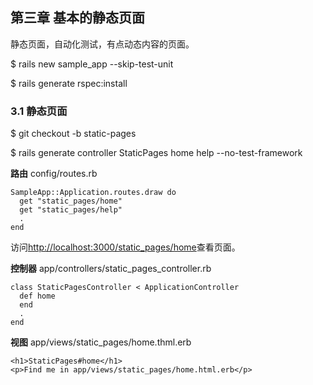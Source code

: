 ## 第三章 基本的静态页面

静态页面，自动化测试，有点动态内容的页面。

$ rails new sample_app --skip-test-unit

$ rails generate rspec:install

### 3.1 静态页面
 
$ git checkout -b static-pages

$ rails generate controller StaticPages home help --no-test-framework

**路由** config/routes.rb

    SampleApp::Application.routes.draw do
      get "static_pages/home"
      get "static_pages/help"
      .
    end

访问[http://localhost:3000/static_pages/home](http://localhost:3000/static_pages/home)查看页面。

**控制器** app/controllers/static_pages_controller.rb

    class StaticPagesController < ApplicationController
      def home
      end
      .
    end

**视图** app/views/static_pages/home.thml.erb

    <h1>StaticPages#home</h1>
    <p>Find me in app/views/static_pages/home.html.erb</p>
